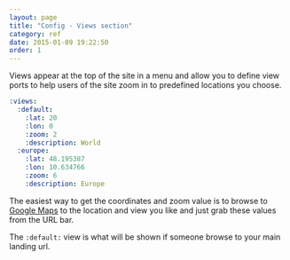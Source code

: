 ```yaml
---
layout: page
title: "Config - Views section"
category: ref
date: 2015-01-09 19:22:50
order: 1
---
```


Views appear at the top of the site in a menu and allow you to define view ports to help users of the site zoom in to predefined locations you choose.

```YAML
:views:
  :default:
    :lat: 20
    :lon: 0
    :zoom: 2
    :description: World
  :europe:
    :lat: 48.195387
    :lon: 10.634766
    :zoom: 6
    :description: Europe
```

The easiest way to get the coordinates and zoom value is to browse to [Google Maps](https://maps.google.com/) to the location and view you like and just grab these values from the URL bar.

The ```:default:``` view is what will be shown if someone browse to your main landing url.
